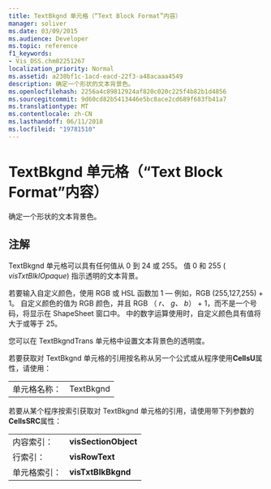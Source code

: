 ```yaml
---
title: TextBkgnd 单元格（“Text Block Format”内容）
manager: soliver
ms.date: 03/09/2015
ms.audience: Developer
ms.topic: reference
f1_keywords:
- Vis_DSS.chm82251267
localization_priority: Normal
ms.assetid: a238bf1c-1acd-eacd-22f3-a48acaaa4549
description: 确定一个形状的文本背景色。
ms.openlocfilehash: 2256a4c89812924af820c020c225f4b82b1d4856
ms.sourcegitcommit: 9d60cd82b5413446e5bc8ace2cd689f683fb41a7
ms.translationtype: MT
ms.contentlocale: zh-CN
ms.lasthandoff: 06/11/2018
ms.locfileid: "19781510"
---
```

# <a name="textbkgnd-cell-text-block-format-section"></a>TextBkgnd 单元格（“Text Block Format”内容）

确定一个形状的文本背景色。
  
## <a name="remarks"></a>注解

TextBkgnd 单元格可以具有任何值从 0 到 24 或 255。 值 0 和 255 ( *visTxtBlklOpaque*) 指示透明的文本背景。 
  
若要输入自定义颜色，使用 RGB 或 HSL 函数加 1 — 例如，RGB (255,127,255) + 1。 自定义颜色的值为 RGB 颜色，并且 RGB （ *r、 g、 b*） + 1，而不是一个号码，将显示在 ShapeSheet 窗口中。 中的数字运算使用时，自定义颜色具有值将大于或等于 25。 
  
您可以在 TextBkgndTrans 单元格中设置文本背景色的透明度。
  
若要获取对 TextBkgnd 单元格的引用按名称从另一个公式或从程序使用**CellsU**属性，请使用： 
  
|||
|:-----|:-----|
|单元格名称：  <br/> |TextBkgnd  <br/> |
   
若要从某个程序按索引获取对 TextBkgnd 单元格的引用，请使用带下列参数的**CellsSRC**属性： 
  
|||
|:-----|:-----|
|内容索引：  <br/> |**visSectionObject** <br/> |
|行索引：  <br/> |**visRowText** <br/> |
|单元格索引：  <br/> |**visTxtBlkBkgnd** <br/> |
   

